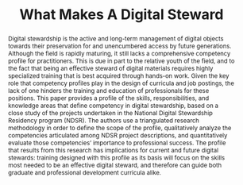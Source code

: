 ---
abstract: 'Digital stewardship is the active and long-term management of digital objects
  towards their preservation for and unencumbered access by future generations. Although
  the field is rapidly maturing, it still lacks a comprehensive competency profile
  for practitioners. This is due in part to the relative youth of the field, and to
  the fact that being an effective steward of digital materials requires highly specialized
  training that is best acquired through hands-on work. Given the key role that competency
  profiles play in the design of curricula and job postings, the lack of one hinders
  the training and education of professionals for these positions. This paper provides
  a profile of the skills, responsibilities, and knowledge areas that define competency
  in digital stewardship, based on a close study of the projects undertaken in the
  National Digital Stewardship Residency program (NDSR). The authors use a triangulated
  research methodology in order to define the scope of the profile, qualitatively
  analyze the competencies articulated among NDSR project descriptions, and quantitatively
  evaluate those competencies’ importance to professional success. The profile that
  results from this research has implications for current and future digital stewards:
  training designed with this profile as its basis will focus on the skills most needed
  to be an effective digital steward, and therefore can guide both graduate and professional
  development curricula alike.'
creators:
- Griesinger, Peggy
- Peltzman, Shira
- Kim, Julia
- Blumenthal, Karl-Rainer
- Steeves, Vicky
date: null
document_url: https://services.phaidra.univie.ac.at/api/object/o:503088/download
grand_parent: iPRES
institutions: []
keywords: []
landing_page_url: https://phaidra.univie.ac.at/o:503088
language: eng
layout: publication
license: CC BY-NC-SA 3.0 AT
notes_url: null
parent: iPRES 2016
presentation_url: null
publication_type: paper
size: 292494
source_name: iPRES
title: What Makes A Digital Steward
year: 2016
---